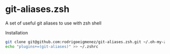 # git-aliases.zsh
A set of useful git aliases to use with zsh shell

Installation

```bash
git clone git@github.com:rodrigoeigmenez/git-aliases.zsh.git ~/.oh-my-zsh/custom/plugins/git-aliases
echo "plugins+=(git-aliases)" >> ~/.zshrc
```